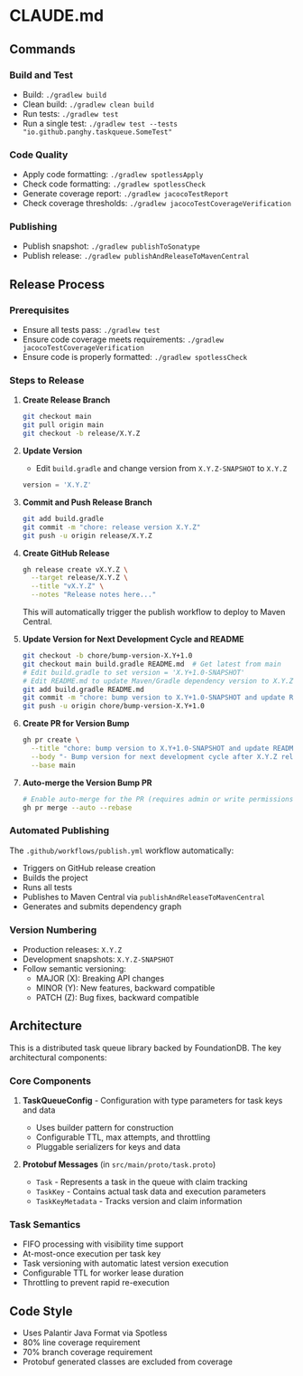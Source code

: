 # CLAUDE.md

## Commands

### Build and Test
- Build: `./gradlew build`
- Clean build: `./gradlew clean build`
- Run tests: `./gradlew test`
- Run a single test: `./gradlew test --tests "io.github.panghy.taskqueue.SomeTest"`

### Code Quality
- Apply code formatting: `./gradlew spotlessApply`
- Check code formatting: `./gradlew spotlessCheck`
- Generate coverage report: `./gradlew jacocoTestReport`
- Check coverage thresholds: `./gradlew jacocoTestCoverageVerification`

### Publishing
- Publish snapshot: `./gradlew publishToSonatype`
- Publish release: `./gradlew publishAndReleaseToMavenCentral`

## Release Process

### Prerequisites
- Ensure all tests pass: `./gradlew test`
- Ensure code coverage meets requirements: `./gradlew jacocoTestCoverageVerification`
- Ensure code is properly formatted: `./gradlew spotlessCheck`

### Steps to Release

1. **Create Release Branch**
   ```bash
   git checkout main
   git pull origin main
   git checkout -b release/X.Y.Z
   ```

2. **Update Version**
   - Edit `build.gradle` and change version from `X.Y.Z-SNAPSHOT` to `X.Y.Z`
   ```gradle
   version = 'X.Y.Z'
   ```

3. **Commit and Push Release Branch**
   ```bash
   git add build.gradle
   git commit -m "chore: release version X.Y.Z"
   git push -u origin release/X.Y.Z
   ```

4. **Create GitHub Release**
   ```bash
   gh release create vX.Y.Z \
     --target release/X.Y.Z \
     --title "vX.Y.Z" \
     --notes "Release notes here..."
   ```
   
   This will automatically trigger the publish workflow to deploy to Maven Central.

5. **Update Version for Next Development Cycle and README**
   ```bash
   git checkout -b chore/bump-version-X.Y+1.0
   git checkout main build.gradle README.md  # Get latest from main
   # Edit build.gradle to set version = 'X.Y+1.0-SNAPSHOT'
   # Edit README.md to update Maven/Gradle dependency version to X.Y.Z (the just-released version)
   git add build.gradle README.md
   git commit -m "chore: bump version to X.Y+1.0-SNAPSHOT and update README to X.Y.Z"
   git push -u origin chore/bump-version-X.Y+1.0
   ```

6. **Create PR for Version Bump**
   ```bash
   gh pr create \
     --title "chore: bump version to X.Y+1.0-SNAPSHOT and update README" \
     --body "- Bump version for next development cycle after X.Y.Z release\n- Update README.md with latest release version X.Y.Z" \
     --base main
   ```

7. **Auto-merge the Version Bump PR**
   ```bash
   # Enable auto-merge for the PR (requires admin or write permissions)
   gh pr merge --auto --rebase
   ```

### Automated Publishing
The `.github/workflows/publish.yml` workflow automatically:
- Triggers on GitHub release creation
- Builds the project
- Runs all tests
- Publishes to Maven Central via `publishAndReleaseToMavenCentral`
- Generates and submits dependency graph

### Version Numbering
- Production releases: `X.Y.Z`
- Development snapshots: `X.Y.Z-SNAPSHOT`
- Follow semantic versioning:
  - MAJOR (X): Breaking API changes
  - MINOR (Y): New features, backward compatible
  - PATCH (Z): Bug fixes, backward compatible

## Architecture

This is a distributed task queue library backed by FoundationDB. The key architectural components:

### Core Components

1. **TaskQueueConfig** - Configuration with type parameters for task keys and data
   - Uses builder pattern for construction
   - Configurable TTL, max attempts, and throttling
   - Pluggable serializers for keys and data

2. **Protobuf Messages** (in `src/main/proto/task.proto`)
   - `Task` - Represents a task in the queue with claim tracking
   - `TaskKey` - Contains actual task data and execution parameters
   - `TaskKeyMetadata` - Tracks version and claim information

### Task Semantics
- FIFO processing with visibility time support
- At-most-once execution per task key
- Task versioning with automatic latest version execution
- Configurable TTL for worker lease duration
- Throttling to prevent rapid re-execution

## Code Style
- Uses Palantir Java Format via Spotless
- 80% line coverage requirement
- 70% branch coverage requirement
- Protobuf generated classes are excluded from coverage